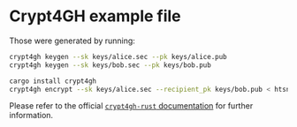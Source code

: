 # Crypt4GH example file

Those were generated by running:

```sh
crypt4gh keygen --sk keys/alice.sec --pk keys/alice.pub
crypt4gh keygen --sk keys/bob.sec --pk keys/bob.pub

cargo install crypt4gh
crypt4gh encrypt --sk keys/alice.sec --recipient_pk keys/bob.pub < htsnexus_test_NA12878.bam > htsnexus_test_NA12878.bam.c4gh
```

Please refer to the official [`crypt4gh-rust` documentation](https://ega-archive.github.io/crypt4gh-rust) for further information.
